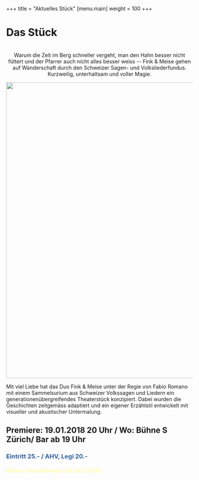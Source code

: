 +++
title = "Aktuelles Stück"
[menu.main]
weight = 100
+++

<h1>Das Stück</h1>
<center>
<br>
Warum die Zeit im Berg schneller vergeht, man den Hahn besser nicht füttert und der Pfarrer auch nicht alles besser weiss -- Fink & Meise gehen auf Wanderschaft durch den Schweizer Sagen- und Volksliederfundus. <br/>
Kurzweilig, unterhaltsam und
voller Magie.

<p>
<img src="/images/heimwärtsgimp2.png" width= 800px/></p></center>
<FONT SIZE="4"> 
</Font>

Mit viel Liebe hat das Duo Fink & Meise unter der Regie von Fabio Romano mit einem Sammelsurium aus Schweizer Volkssagen und Liedern ein generationenübergreifendes Theaterstück konzipiert. Dabei wurden die Geschichten zeitgemäss adaptiert und ein eigener Erzählstil entwickelt mit visueller und akustischer Untermalung. 

<p><h2> Premiere: 19.01.2018 20 Uhr / Wo: Bühne S Zürich/ Bar ab 19 Uhr </h2> </p>

<p><h3><span style="color:#3261A1">Eintritt 25.- / AHV, Legi 20.- </span></h3></p>

<h4><span style="color:#fffdb1">Weitere Vorstellungen: 
Sa 20.01.2018</span></h4>
